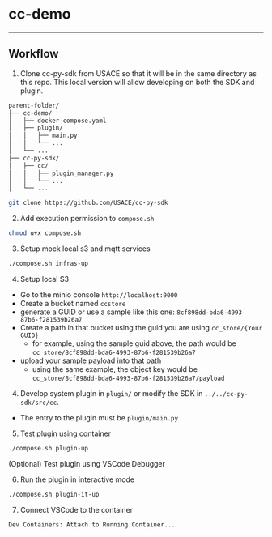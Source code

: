 # cc-demo

---

## Workflow

1. Clone cc-py-sdk from USACE so that it will be in the same directory as this repo.
    This local version will allow developing on both the SDK and plugin.

```graphql
parent-folder/
├── cc-demo/
│   ├── docker-compose.yaml
│   ├── plugin/
│   │   ├── main.py
│   │   └── ...
│   └── ...
├── cc-py-sdk/
│   ├── cc/
│   │   ├── plugin_manager.py
│   │   └── ...
│   └── ...
```

```bash
git clone https://github.com/USACE/cc-py-sdk
````

2. Add execution permission to `compose.sh`
```bash
chmod u+x compose.sh
```

3. Setup mock local s3 and mqtt services
```bash
./compose.sh infras-up
```

4. Setup local S3

- Go to the minio console `http://localhost:9000`
- Create a bucket named `ccstore`
- generate a GUID or use a sample like this one: `8cf898dd-bda6-4993-87b6-f281539b26a7`
- Create a path in that bucket using the guid you are using `cc_store/{Your GUID}`
   - for example, using the sample guid above, the path would be `cc_store/8cf898dd-bda6-4993-87b6-f281539b26a7`
- upload your sample payload into that path
   - using the same example, the object key would be `cc_store/8cf898dd-bda6-4993-87b6-f281539b26a7/payload`

4. Develop system plugin in `plugin/` or modify the SDK in `../../cc-py-sdk/src/cc`.

- The entry to the plugin must be `plugin/main.py`

5. Test plugin using container

```bash
./compose.sh plugin-up
```

(Optional) Test plugin using VSCode Debugger

6. Run the plugin in interactive mode

```bash
./compose.sh plugin-it-up
```

7. Connect VSCode to the container

`Dev Containers: Attach to Running Container...`
